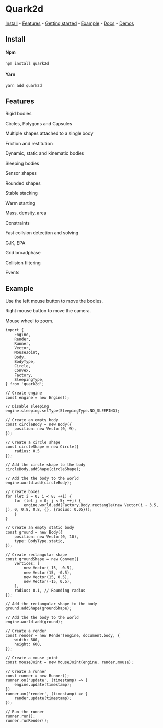 # Quark2d

[Install](#install) - [Features](#Features) - [Getting started](https://github.com/fominvic81/Quark2d/wiki/Getting-started) - [Example](#Example) - [Docs](https://fominvic81.github.io/Quark2d/index.html) - [Demos](https://fominvic81.github.io/Quark2d-Demo)

## Install

#### Npm
    npm install quark2d
#### Yarn
    yarn add quark2d

## Features

Rigid bodies

Circles, Polygons and Capsules

Multiple shapes attached to a single body

Friction and restitution

Dynamic, static and kinematic bodies

Sleeping bodies

Sensor shapes

Rounded shapes

Stable stacking

Warm starting

Mass, density, area

Constraints

Fast collsion detection and solving

GJK, EPA

Grid broadphase

Collision filtering

Events

## Example

Use the left mouse button to move the bodies.

Right mouse button to move the camera.

Mouse wheel to zoom.

    import {
        Engine,
        Render,
        Runner,
        Vector,
        MouseJoint,
        Body,
        BodyType,
        Circle,
        Convex,
        Factory,
        SleepingType,
    } from 'quark2d';

    // Create engine
    const engine = new Engine();

    // Disable sleeping
    engine.sleeping.setType(SleepingType.NO_SLEEPING);

    // Create an empty body
    const circleBody = new Body({
        position: new Vector(0, 9),
    });

    // Create a circle shape
    const circleShape = new Circle({
        radius: 0.5
    });

    // Add the circle shape to the body
    circleBody.addShape(circleShape);

    // Add the the body to the world
    engine.world.add(circleBody);

    // Create boxes
    for (let i = 0; i < 8; ++i) {
        for (let j = 0; j < 5; ++j) {
            engine.world.add(Factory.Body.rectangle(new Vector(i - 3.5, j), 0, 0.8, 0.8, {}, {radius: 0.05}));
        }
    }

    // Create an empty static body
    const ground = new Body({
        position: new Vector(0, 10),
        type: BodyType.static,
    });

    // Create rectangular shape
    const groundShape = new Convex({
        vertices: [
            new Vector(-15, -0.5),
            new Vector(15, -0.5),
            new Vector(15, 0.5),
            new Vector(-15, 0.5),
        ],
        radius: 0.1, // Rounding radius
    });

    // Add the rectangular shape to the body
    ground.addShape(groundShape);

    // Add the the body to the world
    engine.world.add(ground);

    // Create a render
    const render = new Render(engine, document.body, {
        width: 800,
        height: 600,
    });

    // Create a mouse joint
    const mouseJoint = new MouseJoint(engine, render.mouse);

    // Create a runner
    const runner = new Runner();
    runner.on('update', (timestamp) => {
        engine.update(timestamp);
    })
    runner.on('render', (timestamp) => {
        render.update(timestamp);
    });

    // Run the runner
    runner.run();
    runner.runRender();